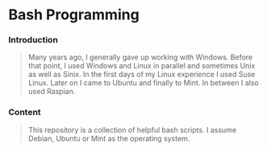 # Bash Programming

### Introduction

> Many years ago, I generally gave up working with Windows. Before that point, I used Windows and Linux in parallel and sometimes Unix as well as Sinix. In the first days of my Linux experience I used Suse Linux. Later on I came to Ubuntu and finally to Mint. In between I also used Raspian.

### Content

> This repository is a collection of helpful bash scripts. I assume Debian, Ubuntu or Mint as the operating system.
